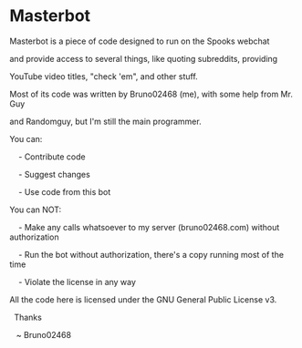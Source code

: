 Masterbot
=========

Masterbot is a piece of code designed to run on the Spooks webchat

and provide access to several things, like quoting subreddits, providing

YouTube video titles, "check 'em", and other stuff.

Most of its code was written by Bruno02468 (me), with some help from Mr. Guy

and Randomguy, but I'm still the main programmer.




You can:

&nbsp; &nbsp; - Contribute code

&nbsp; &nbsp; - Suggest changes

&nbsp; &nbsp; - Use code from this bot

You can NOT:

&nbsp; &nbsp; - Make any calls whatsoever to my server (bruno02468.com) without authorization

&nbsp; &nbsp; - Run the bot without authorization, there's a copy running most of the time

&nbsp; &nbsp; - Violate the license in any way




All the code here is licensed under the GNU General Public License v3.




&nbsp; Thanks




&nbsp; &nbsp;~ Bruno02468
